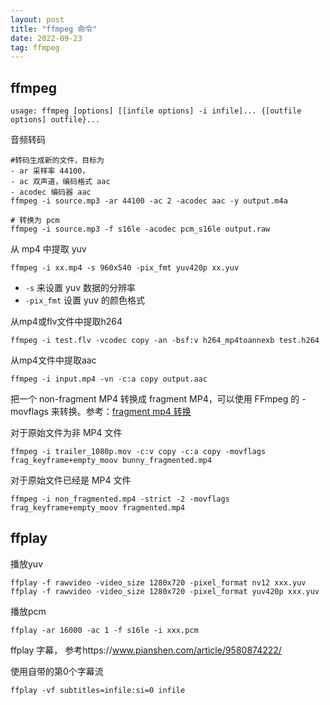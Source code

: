 ```yaml
---
layout: post
title: "ffmpeg 命令"
date: 2022-09-23
tag: ffmpeg
---
```



## ffmpeg 
```
usage: ffmpeg [options] [[infile options] -i infile]... {[outfile options] outfile}...
```

音频转码
```
#转码生成新的文件，目标为 
- ar 采样率 44100，
- ac 双声道，编码格式 aac
- acodec 编码器 aac
ffmpeg -i source.mp3 -ar 44100 -ac 2 -acodec aac -y output.m4a

# 转换为 pcm
ffmpeg -i source.mp3 -f s16le -acodec pcm_s16le output.raw
```

从 mp4 中提取 yuv

```
ffmpeg -i xx.mp4 -s 960x540 -pix_fmt yuv420p xx.yuv
```

- `-s` 来设置 yuv 数据的分辨率
- `-pix_fmt` 设置 yuv 的颜色格式

从mp4或flv文件中提取h264
```
ffmpeg -i test.flv -vcodec copy -an -bsf:v h264_mp4toannexb test.h264
```
从mp4文件中提取aac
```
ffmpeg -i input.mp4 -vn -c:a copy output.aac
```

把一个 non-fragment MP4 转换成 fragment MP4，可以使用 FFmpeg 的 -movflags 来转换。参考：[fragment mp4 转换](https://shangxin.me/2017/08/11/fragment-mp4-%E8%BD%AC%E6%8D%A2/)

对于原始文件为非 MP4 文件
```
ffmpeg -i trailer_1080p.mov -c:v copy -c:a copy -movflags frag_keyframe+empty_moov bunny_fragmented.mp4

```
对于原始文件已经是 MP4 文件
```
ffmpeg -i non_fragmented.mp4 -strict -2 -movflags frag_keyframe+empty_moov fragmented.mp4

```




## ffplay

播放yuv
```
ffplay -f rawvideo -video_size 1280x720 -pixel_format nv12 xxx.yuv
ffplay -f rawvideo -video_size 1280x720 -pixel_format yuv420p xxx.yuv
```

播放pcm
```
ffplay -ar 16000 -ac 1 -f s16le -i xxx.pcm
```

ffplay 字幕， 参考https://www.pianshen.com/article/9580874222/

使用自带的第0个字幕流

```
ffplay -vf subtitles=infile:si=0 infile
```
